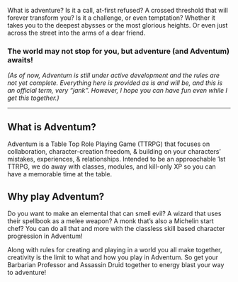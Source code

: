 What is adventure? Is it a call, at-first refused? A crossed threshold that will forever transform you? Is it a challenge, or even temptation? Whether it takes you to the deepest abysses or the most glorious heights. Or even just across the street into the arms of a dear friend.  
  
### The world may not stop for you, but adventure (and Adventum) awaits!

_(As of now, Adventum is still under active development and the rules are not yet complete. Everything here is provided as is and will be, and this is an official term, very “jank”. However, I hope you can have fun even while I get this together.)_

---

## What is Adventum?

Adventum is a Table Top Role Playing Game (TTRPG) that focuses on collaboration, character-creation freedom, & building on your characters’ mistakes, experiences, & relationships. Intended to be an approachable 1st TTRPG, we do away with classes, modules, and kill-only XP so you can have a memorable time at the table.

## Why play Adventum?

Do you want to make an elemental that can smell evil? A wizard that uses their spellbook as a melee weapon? A monk that’s also a Michelin start chef? You can do all that and more with the classless skill based character progression in Adventum!

Along with rules for creating and playing in a world you all make together, creativity is the limit to what and how you play in Adventum. So get your Barbarian Professor and Assassin Druid together to energy blast your way to adventure!